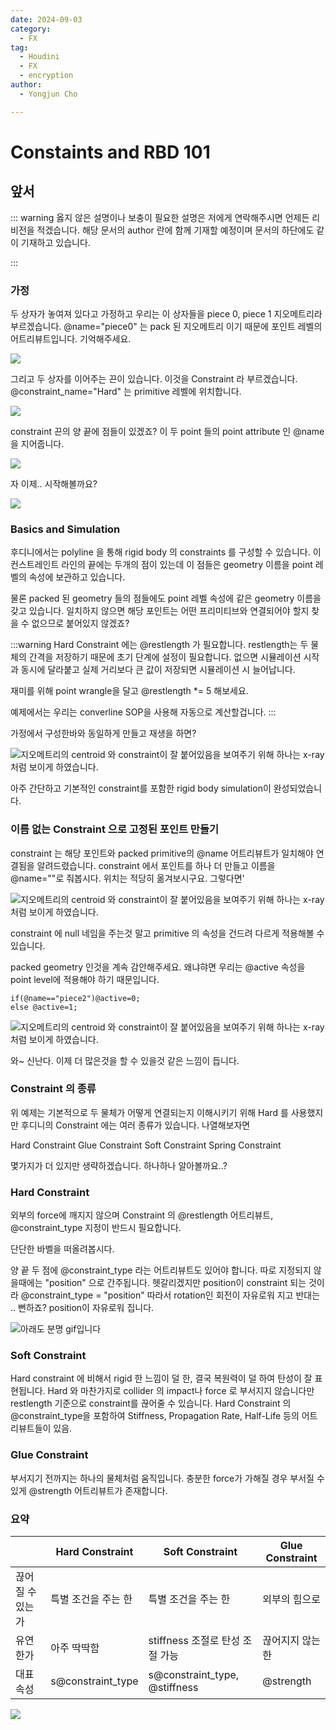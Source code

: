 ```yaml
---
date: 2024-09-03
category:
  - FX  
tag:
  - Houdini
  - FX
  - encryption
author:
  - Yongjun Cho

---
```


# Constaints and RBD 101


## 앞서
::: warning
옳지 않은 설명이나 보충이 필요한 설명은 저에게 연락해주시면 언제든 리비전을 적겠습니다.
해당 문서의 author 란에 함께 기재할 예정이며 문서의 하단에도 같이 기재하고 있습니다.

:::

### 가정

두 상자가 놓여져 있다고 가정하고 우리는 이 상자들을 piece 0, piece 1 지오메트리라 부르겠습니다.
@name="piece0" 는 pack 된 지오메트리 이기 때문에 포인트 레벨의 어트리뷰트입니다. 기억해주세요. 

![](../../assets/blog/pics/const3.png)

그리고 두 상자를 이어주는 끈이 있습니다. 이것을 Constraint 라 부르겠습니다.
@constraint_name="Hard" 는 primitive 레벨에 위치합니다.

![](../../assets/blog/pics/const1.png)

constraint 끈의 양 끝에 점들이 있겠죠? 이 두 point 들의 point attribute 인 @name을 지어줍니다.

![](../../assets/blog/pics/const2.png)

자 이제.. 시작해볼까요?

![](../../assets/blog/pics/const4.png)


### Basics and Simulation

후디니에서는 polyline 을 통해 rigid body 의 constraints 를 구성할 수 있습니다. 이 컨스트레인트 라인의 끝에는 두개의 점이 있는데 이 점들은 geometry 이름을 point 레벨의 속성에 보관하고 있습니다. 

물론 packed 된 geometry 들의 점들에도 point 레벨 속성에 같은 geometry 이름을 갖고 있습니다. 
일치하지 않으면 해당 포인트는 어떤 프리미티브와 연결되어야 할지 찾을 수 없으므로 붙어있지 않겠죠? 

:::warning
Hard Constraint 에는 @restlength 가 필요합니다. restlength는 두 물체의 간격을 저장하기 때문에 초기 단계에 설정이 필요합니다. 없으면 시뮬레이션 시작과 동시에 달라붙고 실제 거리보다 큰 값이 저장되면 시뮬레이션 시 늘어납니다. 

재미를 위해 point wrangle을 달고 @restlength *= 5 해보세요.

예제에서는 우리는 converline SOP을 사용해  자동으로 계산할겁니다.
:::

가정에서 구성한바와 동일하게 만들고 재생을 하면?

![지오메트리의 centroid 와 constraint이 잘 붙어있음을 보여주기 위해 하나는 x-ray 처럼 보이게 하였습니다.](../../assets/blog/pics/rbd_0.gif)

아주 간단하고 기본적인 constraint를 포함한 rigid body simulation이 완성되었습니다.


### 이름 없는 Constraint 으로 고정된 포인트 만들기 

constraint 는 해당 포인트와 packed primitive의 @name 어트리뷰트가 일치해야 연결됨을 알려드렸습니다. constraint 에서 포인트를 하나 더 만들고 이름을 @name=""로 줘봅시다. 위치는 적당히 옮겨보시구요. 그렇다면'


![지오메트리의 centroid 와 constraint이 잘 붙어있음을 보여주기 위해 하나는 x-ray 처럼 보이게 하였습니다.](../../assets/blog/pics/rbd_2.gif)


constraint 에 null 네임을 주는것 말고 primitive 의 속성을 건드려 다르게 적용해볼 수 있습니다. 

packed geometry 인것을 계속 감안해주세요. 왜냐햐면 우리는 @active 속성을 point level에 적용해야 하기 때문입니다.

```vex
if(@name=="piece2")@active=0;
else @active=1;
```


![지오메트리의 centroid 와 constraint이 잘 붙어있음을 보여주기 위해 하나는 x-ray 처럼 보이게 하였습니다.](../../assets/blog/pics/rbd_3.gif)

와~ 신난다. 이제 더 많은것을 할 수 있을것 같은 느낌이 듭니다. 




### Constraint 의 종류

위 예제는 기본적으로 두 물체가 어떻게 연결되는지 이해시키기 위해 Hard 를 사용했지만 후디니의 Constraint 에는 여러 종류가 있습니다. 나열해보자면 

Hard Constraint
Glue Constraint
Soft Constraint
Spring Constraint

몇가지가 더 있지만 생략하겠습니다. 하나하나 알아볼까요..?

### Hard Constraint

외부의 force에 깨지지 않으며 Constraint 의 @restlength 어트리뷰트, @constraint_type 지정이 반드시 필요합니다.

단단한 바벨을 떠올려봅시다. 

양 끝 두 점에 @constraint_type 라는 어트리뷰트도 있어야 합니다. 따로 지정되지 않을때에는 "position" 으로 간주됩니다. 
헷갈리겠지만 position이 constraint 되는 것이라 @constraint_type = "position" 따라서 rotation인 회전이 자유로워 지고 반대는 .. 뻔하죠? position이 자유로워 집니다.


![아래도 분명 gif입니다](../../assets/blog/pics/const_types.gif)

### Soft Constraint

Hard constraint 에 비해서 rigid 한 느낌이 덜 한, 결국 복원력이 덜 하여 탄성이 잘 표현됩니다. Hard 와 마찬가지로 collider 의 impact나 force 로 부서지지 않습니다만 restlength 기준으로 constraint를 끊어줄 수 있습니다.
Hard Constraint 의 @constraint_type을 포함하여 Stiffness, Propagation Rate, Half-Life 등의 어트리뷰트들이 있음.

### Glue Constraint

부서지기 전까지는 하나의 물체처럼 움직입니다. 충분한 force가 가해질 경우 부서질 수 있게 @strength 어트리뷰트가 존재합니다.



### 요약

|   | Hard Constraint | Soft Constraint | Glue Constraint |
| -- | -- | -- |-- |
| 끊어질 수 있는가  | 특별 조건을 주는 한  | 특별 조건을 주는 한 | 외부의 힘으로 |
| 유연한가  | 아주 딱딱함  | stiffness 조절로 탄성 조절 가능 | 끊어지지 않는 한 |
| 대표 속성  | s@constraint_type  | s@constraint_type, @stiffness | @strength |


![](../../assets/blog/pics/const_all.gif)
